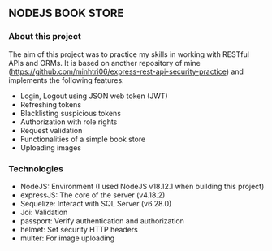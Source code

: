 ## NODEJS BOOK STORE

### About this project

The aim of this project was to practice my skills in working with RESTful APIs and ORMs. It is based on another repository of mine (https://github.com/minhtri06/express-rest-api-security-practice) and implements the following features:

-   Login, Logout using JSON web token (JWT)
-   Refreshing tokens
-   Blacklisting suspicious tokens
-   Authorization with role rights
-   Request validation
-   Functionalities of a simple book store
-   Uploading images

### Technologies

-   NodeJS: Environment (I used NodeJS v18.12.1 when building this project)
-   expressJS: The core of the server (v4.18.2)
-   Sequelize: Interact with SQL Server (v6.28.0)
-   Joi: Validation
-   passport: Verify authentication and authorization
-   helmet: Set security HTTP headers
-   multer: For image uploading
